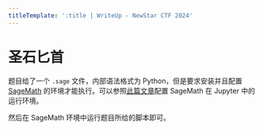 ```yaml
---
titleTemplate: ':title | WriteUp - NewStar CTF 2024'
---
```


# 圣石匕首

题目给了一个 `.sage` 文件，内部语法格式为 Python，但是要求安装并且配置 [SageMath](https://mirrors.aliyun.com/sagemath/win/index.html) 的环境才能执行。可以参照[此篇文章](https://zhuanlan.zhihu.com/p/297736314)配置 SageMath 在 Jupyter 中的运行环境。

然后在 SageMath 环境中运行题目所给的脚本即可。
